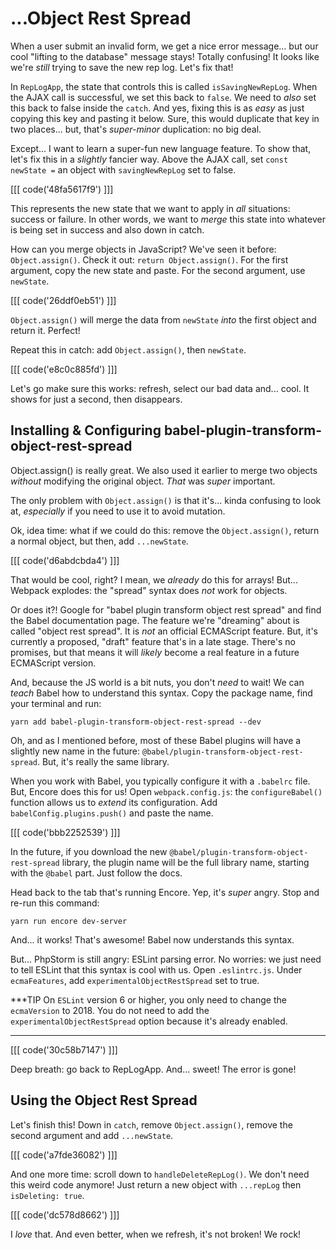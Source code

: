 # ...Object Rest Spread

When a user submit an invalid form, we get a nice error message... but our cool
"lifting to the database" message stays! Totally confusing! It looks like we're
*still* trying to save the new rep log. Let's fix that!

In `RepLogApp`, the state that controls this is called `isSavingNewRepLog`. When
the AJAX call is successful, we set this back to `false`. We need to *also* set
this back to false inside the `catch`. And yes, fixing this is as *easy* as just
copying this key and pasting it below. Sure, this would duplicate that key in two
places... but, that's *super-minor* duplication: no big deal.

Except... I want to learn a super-fun new language feature. To show that, let's fix
this in a *slightly* fancier way. Above the AJAX call, set `const newState =` an
object with `savingNewRepLog` set to false.

[[[ code('48fa5617f9') ]]]

This represents the new state that we want to apply in *all* situations: success
or failure. In other words, we want to *merge* this state into whatever is being
set in success and also down in catch.

How can you merge objects in JavaScript? We've seen it before: `Object.assign()`.
Check it out: `return Object.assign()`. For the first argument, copy the new state
and paste. For the second argument, use `newState`.

[[[ code('26ddf0eb51') ]]]

`Object.assign()` will merge the data from `newState` *into* the first object and
return it. Perfect!

Repeat this in catch: add `Object.assign()`, then `newState`.

[[[ code('e8c0c885fd') ]]]

Let's go make sure this works: refresh, select our bad data and... cool. It shows
for just a second, then disappears.

## Installing & Configuring babel-plugin-transform-object-rest-spread

Object.assign() is really great. We also used it earlier to merge two objects
*without* modifying the original object. *That* was *super* important.

The only problem with `Object.assign()` is that it's... kinda confusing to look
at, *especially* if you need to use it to avoid mutation.

Ok, idea time: what if we could do this: remove the `Object.assign()`, return a normal
object, but then, add `...newState`.

[[[ code('d6abdcbda4') ]]]

That would be cool, right? I mean, we *already* do this for arrays! But... Webpack
explodes: the "spread" syntax does *not* work for objects.

Or does it?! Google for "babel plugin transform object rest spread" and find the
Babel documentation page. The feature we're "dreaming" about is called
"object rest spread". It is *not* an official ECMAScript feature. But, it's currently
a proposed, "draft" feature that's in a late stage. There's no promises, but that
means it will *likely* become a real feature in a future ECMAScript version.

And, because the JS world is a bit nuts, you don't *need* to wait! We can *teach*
Babel how to understand this syntax. Copy the package name, find your terminal
and run:

```terminal
yarn add babel-plugin-transform-object-rest-spread --dev
```

Oh, and as I mentioned before, most of these Babel plugins will have a slightly
new name in the future: `@babel/plugin-transform-object-rest-spread`. But, it's
really the same library.

When you work with Babel, you typically configure it with a `.babelrc` file. But,
Encore does this for us! Open `webpack.config.js`: the `configureBabel()` function
allows us to *extend* its configuration. Add `babelConfig.plugins.push()` and
paste the name.

[[[ code('bbb2252539') ]]]

In the future, if you download the new `@babel/plugin-transform-object-rest-spread`
library, the plugin name will be the full library name, starting with the `@babel`
part. Just follow the docs.

Head back to the tab that's running Encore. Yep, it's *super* angry. Stop and re-run
this command:

```terminal-silent
yarn run encore dev-server
```

And... it works! That's awesome! Babel now understands this syntax.

But... PhpStorm is still angry: ESLint parsing error. No worries: we just need to
tell ESLint that this syntax is cool with us. Open `.eslintrc.js`. Under `ecmaFeatures`,
add `experimentalObjectRestSpread` set to true.

***TIP
On `ESLint` version 6 or higher, you only need to change the `ecmaVersion` to 2018. You do not need to add the `experimentalObjectRestSpread` option because it's already enabled.
***

[[[ code('30c58b7147') ]]]

Deep breath: go back to RepLogApp. And... sweet! The error is gone!

## Using the Object Rest Spread

Let's finish this! Down in `catch`, remove `Object.assign()`, remove the second
argument and add `...newState`.

[[[ code('a7fde36082') ]]]

And one more time: scroll down to `handleDeleteRepLog()`. We don't need this weird
code anymore! Just return a new object with `...repLog` then `isDeleting: true`.

[[[ code('dc578d8662') ]]]

I *love* that. And even better, when we refresh, it's not broken! We rock!
